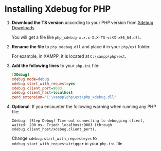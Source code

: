 # Installing Xdebug for PHP

1. **Download the TS version** according to your PHP version from [Xdebug Downloads](https://xdebug.org/download).

    You will get a file like `php_xdebug-x.x.x-X.X-TS-vsXX-x86_64.dll`.

2. **Rename the file** to `php_xdebug.dll` and place it in your `php/ext` folder.

    For example, in XAMPP, it is located at `C:\xampp\php\ext`.

3. **Add the following lines** to your `php.ini` file:

    ```ini
    [XDebug]
    xdebug.mode=debug
    xdebug.start_with_request=yes
    xdebug.client_port=9003
    xdebug.client_host=localhost
    zend_extension="C:\xampp\php\ext\php_xdebug.dll"
    ```

4. **Optional**: If you encounter the following warning when running any PHP file:

    ```
    Xdebug: [Step Debug] Time-out connecting to debugging client, waited: 200 ms. Tried: localhost:9003 (through xdebug.client_host/xdebug.client_port).
    ```

    Change `xdebug.start_with_request=yes` to `xdebug.start_with_request=trigger` in your `php.ini` file.
